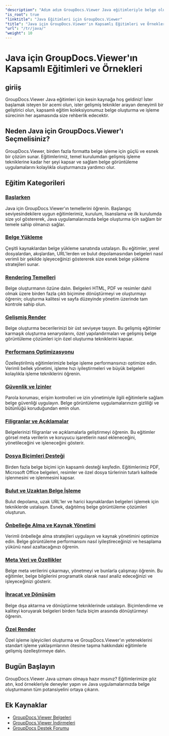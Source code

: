 ```yaml
---
"description": "Adım adım GroupDocs.Viewer Java eğitimleriyle belge oluşturma ve işleme konusunda uzmanlaşın. Birden fazla formatta verimli belge görüntüleme tekniklerini öğrenin."
"is_root": true
"linktitle": "Java Eğitimleri için GroupDocs.Viewer"
"title": "Java için GroupDocs.Viewer'ın Kapsamlı Eğitimleri ve Örnekleri"
"url": "/tr/java/"
"weight": 10
---
```


# Java için GroupDocs.Viewer'ın Kapsamlı Eğitimleri ve Örnekleri

## giriiş
GroupDocs.Viewer Java eğitimleri için kesin kaynağa hoş geldiniz! İster başlamak isteyen bir acemi olun, ister gelişmiş teknikler arayan deneyimli bir geliştirici olun, kapsamlı eğitim koleksiyonumuz belge oluşturma ve işleme sürecinin her aşamasında size rehberlik edecektir.

## Neden Java için GroupDocs.Viewer'ı Seçmelisiniz?
GroupDocs.Viewer, birden fazla formatta belge işleme için güçlü ve esnek bir çözüm sunar. Eğitimlerimiz, temel kurulumdan gelişmiş işleme tekniklerine kadar her şeyi kapsar ve sağlam belge görüntüleme uygulamalarını kolaylıkla oluşturmanıza yardımcı olur.

## Eğitim Kategorileri

### [Başlarken](./getting-started/)
Java için GroupDocs.Viewer'ın temellerini öğrenin. Başlangıç seviyesindekilere uygun eğitimlerimiz, kurulum, lisanslama ve ilk kurulumda size yol göstererek, Java uygulamalarınızda belge oluşturma için sağlam bir temele sahip olmanızı sağlar.

### [Belge Yükleme](./document-loading/)
Çeşitli kaynaklardan belge yükleme sanatında ustalaşın. Bu eğitimler, yerel dosyalardan, akışlardan, URL'lerden ve bulut depolamasından belgeleri nasıl verimli bir şekilde işleyeceğinizi göstererek size esnek belge yükleme stratejileri sunar.

### [Rendering Temelleri](./rendering-basics/)
Belge oluşturmanın özüne dalın. Belgeleri HTML, PDF ve resimler dahil olmak üzere birden fazla çıktı biçimine dönüştürmeyi ve oluşturmayı öğrenin; oluşturma kalitesi ve sayfa düzeyinde yönetim üzerinde tam kontrole sahip olun.

### [Gelişmiş Render](./advanced-rendering/)
Belge oluşturma becerilerinizi bir üst seviyeye taşıyın. Bu gelişmiş eğitimler karmaşık oluşturma senaryolarını, özel yapılandırmaları ve gelişmiş belge görüntüleme çözümleri için özel oluşturma tekniklerini kapsar.

### [Performans Optimizasyonu](./performance-optimization/)
Özelleştirilmiş eğitimlerimizle belge işleme performansınızı optimize edin. Verimli bellek yönetimi, işleme hızı iyileştirmeleri ve büyük belgeleri kolaylıkla işleme tekniklerini öğrenin.

### [Güvenlik ve İzinler](./security-permissions/)
Parola koruması, erişim kontrolleri ve izin yönetimiyle ilgili eğitimlerle sağlam belge güvenliği uygulayın. Belge görüntüleme uygulamalarınızın gizliliği ve bütünlüğü koruduğundan emin olun.

### [Filigranlar ve Açıklamalar](./watermarks-annotations/)
Belgelerinizi filigranlar ve açıklamalarla geliştirmeyi öğrenin. Bu eğitimler görsel meta verilerin ve koruyucu işaretlerin nasıl ekleneceğini, yönetileceğini ve işleneceğini gösterir.

### [Dosya Biçimleri Desteği](./file-formats-support/)
Birden fazla belge biçimi için kapsamlı desteği keşfedin. Eğitimlerimiz PDF, Microsoft Office belgeleri, resimler ve özel dosya türlerinin tutarlı kalitede işlenmesini ve işlenmesini kapsar.

### [Bulut ve Uzaktan Belge İşleme](./cloud-remote-document-rendering/)
Bulut depolama, uzak URL'ler ve harici kaynaklardan belgeleri işlemek için tekniklerde ustalaşın. Esnek, dağıtılmış belge görüntüleme çözümleri oluşturun.

### [Önbelleğe Alma ve Kaynak Yönetimi](./caching-resource-management/)
Verimli önbelleğe alma stratejileri uygulayın ve kaynak yönetimini optimize edin. Belge görüntüleme performansını nasıl iyileştireceğinizi ve hesaplama yükünü nasıl azaltacağınızı öğrenin.

### [Meta Veri ve Özellikler](./metadata-properties/)
Belge meta verilerini çıkarmayı, yönetmeyi ve bunlarla çalışmayı öğrenin. Bu eğitimler, belge bilgilerini programatik olarak nasıl analiz edeceğinizi ve işleyeceğinizi gösterir.

### [İhracat ve Dönüşüm](./export-conversion/)
Belge dışa aktarma ve dönüştürme tekniklerinde ustalaşın. Biçimlendirme ve kaliteyi koruyarak belgeleri birden fazla biçim arasında dönüştürmeyi öğrenin.

### [Özel Render](./custom-rendering/)
Özel işleme işleyicileri oluşturma ve GroupDocs.Viewer'ın yeteneklerini standart işleme yaklaşımlarının ötesine taşıma hakkındaki eğitimlerle gelişmiş özelleştirmeye dalın.

## Bugün Başlayın
GroupDocs.Viewer Java uzmanı olmaya hazır mısınız? Eğitimlerimize göz atın, kod örnekleriyle deneyler yapın ve Java uygulamalarınızda belge oluşturmanın tüm potansiyelini ortaya çıkarın.

## Ek Kaynaklar
- [GroupDocs.Viewer Belgeleri](https://reference.groupdocs.com/viewer/java/)
- [GroupDocs.Viewer İndirmeleri](https://downloads.groupdocs.com/viewer/java)
- [GroupDocs Destek Forumu](https://forum.groupdocs.com/c/viewer/)
